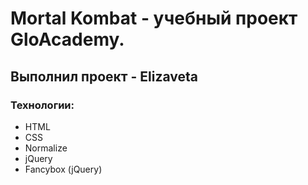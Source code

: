 # Mortal Kombat - учебный проект GloAcademy.
## Выполнил проект - Elizaveta
### Технологии: 
- HTML
- CSS
- Normalize
- jQuery
- Fancybox (jQuery)
